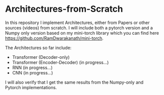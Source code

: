 # Architectures-from-Scratch

In this repository I implement Architectures, either from Papers or other sources (videos) from scratch. I will include both a pytorch version and a Numpy only version based on my mini-torch library which you can find here https://github.com/RamDwarakanath/mini-torch.

The Architectures so far include:
 - Transformer (Decoder-only)
 - Transformer (Encoder-Decoder) (in progress...)
 - RNN (in progress...)
 - CNN (in progress...)


I will also verify that I get the same results from the Numpy-only and Pytorch implementations.
